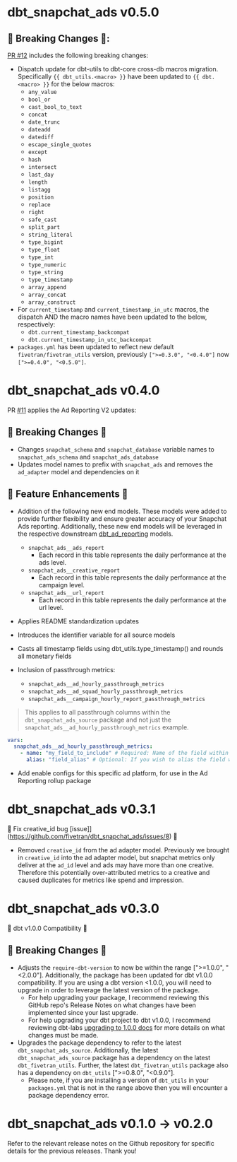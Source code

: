 # dbt_snapchat_ads v0.5.0

## 🚨 Breaking Changes 🚨:
[PR #12](https://github.com/fivetran/dbt_snapchat_ads/pull/12) includes the following breaking changes:
- Dispatch update for dbt-utils to dbt-core cross-db macros migration. Specifically `{{ dbt_utils.<macro> }}` have been updated to `{{ dbt.<macro> }}` for the below macros:
    - `any_value`
    - `bool_or`
    - `cast_bool_to_text`
    - `concat`
    - `date_trunc`
    - `dateadd`
    - `datediff`
    - `escape_single_quotes`
    - `except`
    - `hash`
    - `intersect`
    - `last_day`
    - `length`
    - `listagg`
    - `position`
    - `replace`
    - `right`
    - `safe_cast`
    - `split_part`
    - `string_literal`
    - `type_bigint`
    - `type_float`
    - `type_int`
    - `type_numeric`
    - `type_string`
    - `type_timestamp`
    - `array_append`
    - `array_concat`
    - `array_construct`
- For `current_timestamp` and `current_timestamp_in_utc` macros, the dispatch AND the macro names have been updated to the below, respectively:
    - `dbt.current_timestamp_backcompat`
    - `dbt.current_timestamp_in_utc_backcompat`
- `packages.yml` has been updated to reflect new default `fivetran/fivetran_utils` version, previously `[">=0.3.0", "<0.4.0"]` now `[">=0.4.0", "<0.5.0"]`.

# dbt_snapchat_ads v0.4.0
PR [#11](https://github.com/fivetran/dbt_snapchat_ads/pull/11) applies the Ad Reporting V2 updates:

## 🚨 Breaking Changes 🚨
- Changes `snapchat_schema` and `snapchat_database` variable names to `snapchat_ads_schema` and `snapchat_ads_database` 
- Updates model names to prefix with `snapchat_ads` and removes the `ad_adapter` model and dependencies on it
## 🎉 Feature Enhancements 🎉

- Addition of the following new end models. These models were added to provide further flexibility and ensure greater accuracy of your Snapchat Ads reporting. Additionally, these new end models will be leveraged in the respective downstream [dbt_ad_reporting](https://github.com/fivetran/dbt_ad_reporting) models.
  - `snapchat_ads__ads_report`
    - Each record in this table represents the daily performance at the ads level.
  - `snapchat_ads__creative_report`
    - Each record in this table represents the daily performance at the campaign level.
  - `snapchat_ads__url_report`
    - Each record in this table represents the daily performance at the url level.

- Applies README standardization updates
- Introduces the identifier variable for all source models
- Casts all timestamp fields using dbt_utils.type_timestamp() and rounds all monetary fields
- Inclusion of passthrough metrics:
  - `snapchat_ads__ad_hourly_passthrough_metrics`
  - `snapchat_ads__ad_squad_hourly_passthrough_metrics`
  - `snapchat_ads__campaign_hourly_report_passthrough_metrics`
> This applies to all passthrough columns within the `dbt_snapchat_ads_source` package and not just the `snapchat_ads__ad_hourly_passthrough_metrics` example.
```yml
vars:
  snapchat_ads__ad_hourly_passthrough_metrics:
    - name: "my_field_to_include" # Required: Name of the field within the source.
      alias: "field_alias" # Optional: If you wish to alias the field within the staging model.
```
- Add enable configs for this specific ad platform, for use in the Ad Reporting rollup package 

# dbt_snapchat_ads v0.3.1
🎉 Fix creative_id bug [issue]](https://github.com/fivetran/dbt_snapchat_ads/issues/8) 🎉

- Removed `creative_id` from the ad adapter model. Previously we brought in `creative_id` into the ad adapter model, but snapchat metrics only deliver at the `ad_id` level and ads may have more than one creative. Therefore this potentially over-attributed metrics to a creative and caused duplicates for metrics like spend and impression. 

# dbt_snapchat_ads v0.3.0
🎉 dbt v1.0.0 Compatibility 🎉
## 🚨 Breaking Changes 🚨
- Adjusts the `require-dbt-version` to now be within the range [">=1.0.0", "<2.0.0"]. Additionally, the package has been updated for dbt v1.0.0 compatibility. If you are using a dbt version <1.0.0, you will need to upgrade in order to leverage the latest version of the package.
  - For help upgrading your package, I recommend reviewing this GitHub repo's Release Notes on what changes have been implemented since your last upgrade.
  - For help upgrading your dbt project to dbt v1.0.0, I recommend reviewing dbt-labs [upgrading to 1.0.0 docs](https://docs.getdbt.com/docs/guides/migration-guide/upgrading-to-1-0-0) for more details on what changes must be made.
- Upgrades the package dependency to refer to the latest `dbt_snapchat_ads_source`. Additionally, the latest `dbt_snapchat_ads_source` package has a dependency on the latest `dbt_fivetran_utils`. Further, the latest `dbt_fivetran_utils` package also has a dependency on `dbt_utils` [">=0.8.0", "<0.9.0"].
  - Please note, if you are installing a version of `dbt_utils` in your `packages.yml` that is not in the range above then you will encounter a package dependency error.

# dbt_snapchat_ads v0.1.0 -> v0.2.0
Refer to the relevant release notes on the Github repository for specific details for the previous releases. Thank you!
